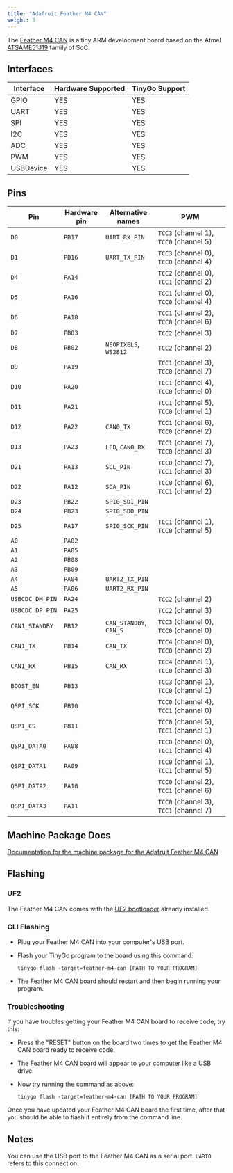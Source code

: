 ```yaml
---
title: "Adafruit Feather M4 CAN"
weight: 3
---
```


The [Feather M4 CAN](https://www.adafruit.com/product/4759) is a tiny ARM development board based on the Atmel [ATSAME51J19](https://www.microchip.com/wwwproducts/en/ATSAME51J19A) family of SoC.

## Interfaces

| Interface | Hardware Supported | TinyGo Support |
| --------- | ------------- | ----- |
| GPIO      | YES | YES |
| UART      | YES | YES |
| SPI       | YES | YES |
| I2C       | YES | YES |
| ADC       | YES | YES |
| PWM       | YES | YES |
| USBDevice | YES | YES |

## Pins

| Pin               | Hardware pin | Alternative names | PWM                  |
| ----------------- | ------------ | ----------------- | -------------------- |
| `D0`              | `PB17`       | `UART_RX_PIN`     | `TCC3` (channel 1), `TCC0` (channel 5) |
| `D1`              | `PB16`       | `UART_TX_PIN`     | `TCC3` (channel 0), `TCC0` (channel 4) |
| `D4`              | `PA14`       |                   | `TCC2` (channel 0), `TCC1` (channel 2) |
| `D5`              | `PA16`       |                   | `TCC1` (channel 0), `TCC0` (channel 4) |
| `D6`              | `PA18`       |                   | `TCC1` (channel 2), `TCC0` (channel 6) |
| `D7`              | `PB03`       |                   | `TCC2` (channel 3)   |
| `D8`              | `PB02`       | `NEOPIXELS`, `WS2812` | `TCC2` (channel 2)   |
| `D9`              | `PA19`       |                   | `TCC1` (channel 3), `TCC0` (channel 7) |
| `D10`             | `PA20`       |                   | `TCC1` (channel 4), `TCC0` (channel 0) |
| `D11`             | `PA21`       |                   | `TCC1` (channel 5), `TCC0` (channel 1) |
| `D12`             | `PA22`       | `CAN0_TX`         | `TCC1` (channel 6), `TCC0` (channel 2) |
| `D13`             | `PA23`       | `LED`, `CAN0_RX`  | `TCC1` (channel 7), `TCC0` (channel 3) |
| `D21`             | `PA13`       | `SCL_PIN`         | `TCC0` (channel 7), `TCC1` (channel 3) |
| `D22`             | `PA12`       | `SDA_PIN`         | `TCC0` (channel 6), `TCC1` (channel 2) |
| `D23`             | `PB22`       | `SPI0_SDI_PIN`    |                      |
| `D24`             | `PB23`       | `SPI0_SDO_PIN`    |                      |
| `D25`             | `PA17`       | `SPI0_SCK_PIN`    | `TCC1` (channel 1), `TCC0` (channel 5) |
| `A0`              | `PA02`       |                   |                      |
| `A1`              | `PA05`       |                   |                      |
| `A2`              | `PB08`       |                   |                      |
| `A3`              | `PB09`       |                   |                      |
| `A4`              | `PA04`       | `UART2_TX_PIN`    |                      |
| `A5`              | `PA06`       | `UART2_RX_PIN`    |                      |
| `USBCDC_DM_PIN`   | `PA24`       |                   | `TCC2` (channel 2)   |
| `USBCDC_DP_PIN`   | `PA25`       |                   | `TCC2` (channel 3)   |
| `CAN1_STANDBY`    | `PB12`       | `CAN_STANDBY`, `CAN_S` | `TCC3` (channel 0), `TCC0` (channel 0) |
| `CAN1_TX`         | `PB14`       | `CAN_TX`          | `TCC4` (channel 0), `TCC0` (channel 2) |
| `CAN1_RX`         | `PB15`       | `CAN_RX`          | `TCC4` (channel 1), `TCC0` (channel 3) |
| `BOOST_EN`        | `PB13`       |                   | `TCC3` (channel 1), `TCC0` (channel 1) |
| `QSPI_SCK`        | `PB10`       |                   | `TCC0` (channel 4), `TCC1` (channel 0) |
| `QSPI_CS`         | `PB11`       |                   | `TCC0` (channel 5), `TCC1` (channel 1) |
| `QSPI_DATA0`      | `PA08`       |                   | `TCC0` (channel 0), `TCC1` (channel 4) |
| `QSPI_DATA1`      | `PA09`       |                   | `TCC0` (channel 1), `TCC1` (channel 5) |
| `QSPI_DATA2`      | `PA10`       |                   | `TCC0` (channel 2), `TCC1` (channel 6) |
| `QSPI_DATA3`      | `PA11`       |                   | `TCC0` (channel 3), `TCC1` (channel 7) |

## Machine Package Docs

[Documentation for the machine package for the Adafruit Feather M4 CAN](../machine/feather-m4-can)

## Flashing

### UF2

The Feather M4 CAN comes with the [UF2 bootloader](https://github.com/Microsoft/uf2) already installed.

### CLI Flashing

- Plug your Feather M4 CAN into your computer's USB port.
- Flash your TinyGo program to the board using this command:

    ```shell
    tinygo flash -target=feather-m4-can [PATH TO YOUR PROGRAM]
    ```

- The Feather M4 CAN board should restart and then begin running your program.

### Troubleshooting

If you have troubles getting your Feather M4 CAN board to receive code, try this:

- Press the "RESET" button on the board two times to get the Feather M4 CAN board ready to receive code.
- The Feather M4 CAN board will appear to your computer like a USB drive.
- Now try running the command as above:

    ```shell
    tinygo flash -target=feather-m4-can [PATH TO YOUR PROGRAM]
    ```

Once you have updated your Feather M4 CAN board the first time, after that you should be able to flash it entirely from the command line.

## Notes

You can use the USB port to the Feather M4 CAN as a serial port. `UART0` refers to this connection.
